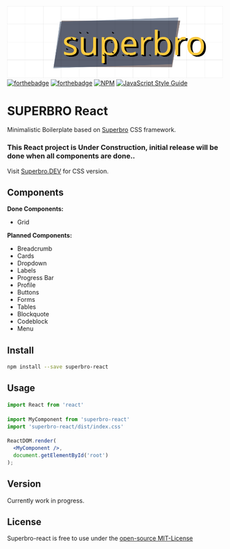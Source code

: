 ![superbro-react](https://github.com/eync/SuperBro.dev/blob/master/img/superblogo.svg)
[![forthebadge](https://forthebadge.com/images/badges/built-with-love.svg)](https://forthebadge.com) [![forthebadge](https://forthebadge.com/images/badges/for-you.svg)](https://forthebadge.com) [![NPM](https://img.shields.io/npm/v/superbro-react.svg)](https://www.npmjs.com/package/superbro-react) [![JavaScript Style Guide](https://img.shields.io/badge/code_style-standard-brightgreen.svg)](https://standardjs.com)

# SUPERBRO React
Minimalistic Boilerplate based on [Superbro](https://github.com/eync/superbro) CSS framework. 

### This React project is __Under Construction__, initial release will be done when all components are done..

Visit [Superbro.DEV](https://superbro.dev) for CSS version.

## Components
**Done Components:**
- Grid


**Planned Components:**
- Breadcrumb
- Cards 
- Dropdown
- Labels
- Progress Bar
- Profile
- Buttons
- Forms
- Tables
- Blockquote
- Codeblock
- Menu

## Install

```bash
npm install --save superbro-react
```

## Usage

```jsx
import React from 'react'

import MyComponent from 'superbro-react'
import 'superbro-react/dist/index.css'

ReactDOM.render(
  <MyComponent />,
  document.getElementById('root')
);
```

## Version
Currently work in progress.


## License
Superbro-react is free to use under the [open-source MIT-License](https://github.com/eync/superbro-react/blob/main/LICENSE)

